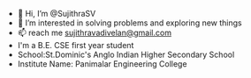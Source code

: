 - 👋 Hi, I’m @SujithraSV
- 👀 I’m interested in solving problems and exploring new things
- 📫 reach me sujithravadivelan@gmail.com
- I'm a B.E. CSE first year student 
 - School:St.Dominic's Anglo Indian Higher Secondary School
- Institute Name: Panimalar Engineering College

